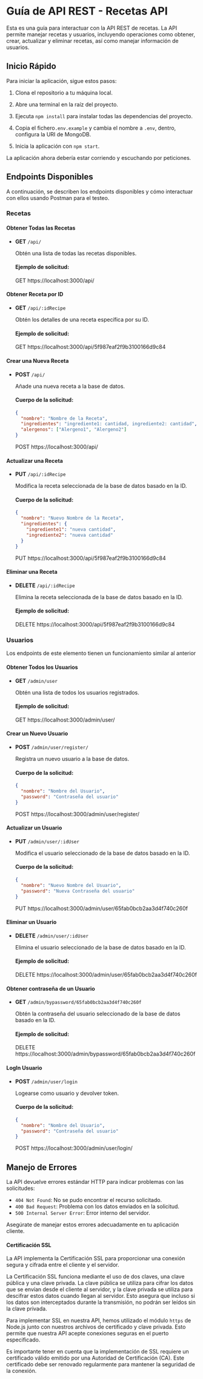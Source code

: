 # Guía de API REST - Recetas API

Esta es una guía para interactuar con la API REST de recetas. La API permite manejar recetas y usuarios, incluyendo operaciones como obtener, crear, actualizar y eliminar recetas, así como manejar información de usuarios.

## Inicio Rápido

Para iniciar la aplicación, sigue estos pasos:

1. Clona el repositorio a tu máquina local.

2. Abre una terminal en la raíz del proyecto.

3. Ejecuta `npm install` para instalar todas las dependencias del proyecto.

4. Copia el fichero`.env.example` y cambia el nombre a `.env`, dentro, configura la URI de MongoDB.

5. Inicia la aplicación con `npm start`.

La aplicación ahora debería estar corriendo y escuchando por peticiones.

## Endpoints Disponibles

A continuación, se describen los endpoints disponibles y cómo interactuar con ellos usando Postman para el testeo.

### Recetas

#### Obtener Todas las Recetas

- **GET** `/api/`

  Obtén una lista de todas las recetas disponibles.

  #### Ejemplo de solicitud:

  GET https://localhost:3000/api/

#### Obtener Receta por ID

- **GET** `/api/:idRecipe`

  Obtén los detalles de una receta específica por su ID.

  #### Ejemplo de solicitud:

  GET https://localhost:3000/api/5f987eaf2f9b3100166d9c84

#### Crear una Nueva Receta

- **POST** `/api/`

  Añade una nueva receta a la base de datos.

  #### Cuerpo de la solicitud:

  ```json
  {
    "nombre": "Nombre de la Receta",
    "ingredientes": "ingrediente1: cantidad, ingrediente2: cantidad",
    "alergenos": ["Alergeno1", "Alergeno2"]
  }
  ```

  POST https://localhost:3000/api/

#### Actualizar una Receta

- **PUT** `/api/:idRecipe`

  Modifica la receta seleccionada de la base de datos basado en la ID.

  #### Cuerpo de la solicitud:

  ```json
  {
    "nombre": "Nuevo Nombre de la Receta",
    "ingredientes": {
      "ingrediente1": "nueva cantidad",
      "ingrediente2": "nueva cantidad"
    }
  }
  ```

  PUT https://localhost:3000/api/5f987eaf2f9b3100166d9c84

#### Eliminar una Receta

- **DELETE** `/api/:idRecipe`

  Elimina la receta seleccionada de la base de datos basado en la ID.

  #### Ejemplo de solicitud:

  DELETE https://localhost:3000/api/5f987eaf2f9b3100166d9c84

### Usuarios

Los endpoints de este elemento tienen un funcionamiento similar al anterior

#### Obtener Todos los Usuarios

- **GET** `/admin/user`

  Obtén una lista de todos los usuarios registrados.

  #### Ejemplo de solicitud:

  GET https://localhost:3000/admin/user/

#### Crear un Nuevo Usuario

- **POST** `/admin/user/register/`

  Registra un nuevo usuario a la base de datos.

  #### Cuerpo de la solicitud:

  ```json
  {
    "nombre": "Nombre del Usuario",
    "password": "Contraseña del usuario"
  }
  ```

  POST https://localhost:3000/admin/user/register/

#### Actualizar un Usuario

- **PUT** `/admin/user/:idUser`

  Modifica el usuario seleccionado de la base de datos basado en la ID.

  #### Cuerpo de la solicitud:

  ```json
  {
    "nombre": "Nuevo Nombre del Usuario",
    "password": "Nueva Contraseña del usuario"
  }
  ```

  PUT https://localhost:3000/admin/user/65fab0bcb2aa3d4f740c260f

#### Eliminar un Usuario

- **DELETE** `/admin/user/:idUser`

  Elimina el usuario seleccionado de la base de datos basado en la ID.

  #### Ejemplo de solicitud:

  DELETE https://localhost:3000/admin/user/65fab0bcb2aa3d4f740c260f

#### Obtener contraseña de un Usuario

- **GET** `/admin/bypassword/65fab0bcb2aa3d4f740c260f`

  Obtén la contraseña del usuario seleccionado de la base de datos basado en la ID.

  #### Ejemplo de solicitud:

  DELETE https://localhost:3000/admin/bypassword/65fab0bcb2aa3d4f740c260f

#### LogIn Usuario

- **POST** `/admin/user/login`

  Logearse como usuario y devolver token.

  #### Cuerpo de la solicitud:

  ```json
  {
    "nombre": "Nombre del Usuario",
    "password": "Contraseña del usuario"
  }
  ```

  POST https://localhost:3000/admin/user/login/

## Manejo de Errores

La API devuelve errores estándar HTTP para indicar problemas con las solicitudes:

- `404 Not Found`: No se pudo encontrar el recurso solicitado.
- `400 Bad Request`: Problema con los datos enviados en la solicitud.
- `500 Internal Server Error`: Error interno del servidor.

Asegúrate de manejar estos errores adecuadamente en tu aplicación cliente.

#### Certificación SSL

La API implementa la Certificación SSL para proporcionar una conexión segura y cifrada entre el cliente y el servidor.

La Certificación SSL funciona mediante el uso de dos claves, una clave pública y una clave privada. La clave pública se utiliza para cifrar los datos que se envían desde el cliente al servidor, y la clave privada se utiliza para descifrar estos datos cuando llegan al servidor. Esto asegura que incluso si los datos son interceptados durante la transmisión, no podrán ser leídos sin la clave privada.

Para implementar SSL en nuestra API, hemos utilizado el módulo `https` de Node.js junto con nuestros archivos de certificado y clave privada. Esto permite que nuestra API acepte conexiones seguras en el puerto especificado.

Es importante tener en cuenta que la implementación de SSL requiere un certificado válido emitido por una Autoridad de Certificación (CA). Este certificado debe ser renovado regularmente para mantener la seguridad de la conexión.
